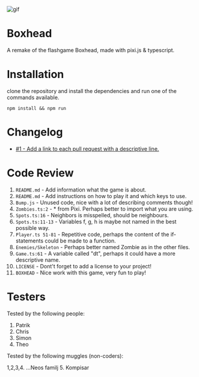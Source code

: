 ![gif](https://c.tenor.com/v1Aa0wigtKQAAAAd/boxhead.gif)

# Boxhead

A remake of the flashgame Boxhead, made with pixi.js & typescript.

# Installation

clone the repository and install the dependencies and run one of the commands available.
```
npm install && npm run
```

# Changelog

-   [#1 - Add a link to each pull request with a descriptive line.](#1)

# Code Review

1. `README.md` - Add information what the game is about.
2. `README.md` - Add instructions on how to play it and which keys to use.
3. `Bump.js` - Unused code, nice with a lot of describing comments though!
4. `Zombies.ts:2` - \* from Pixi. Perhaps better to import what you are using.
5. `Spots.ts:16` - Neighbors is misspelled, should be neighbours.
6. `Spots.ts:11-13` - Variables f, g, h is maybe not named in the best possible way.
7. `Player.ts 51-81` - Repetitive code, perhaps the content of the if-statements could be made to a function.
8. `Enemies/Skeleton` - Perhaps better named Zombie as in the other files.
9. `Game.ts:61` - A variable called "dt", perhaps it could have a more descriptive name.
10. `LICENSE` - Dont't forget to add a license to your project!
11. `BOXHEAD` - Nice work with this game, very fun to play!

# Testers

Tested by the following people:

1. Patrik
2. Chris
3. Simon
4. Theo

Tested by the following muggles (non-coders):

1,2,3,4. ...Neos familj
5. Kompisar
